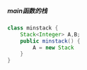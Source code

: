 ##### main函数的栈
```Java
class minstack {
    Stack<Integer> A,B;
    public minstack() {
        A = new Stack
    }
}
```

